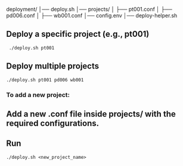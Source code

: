 deployment/
│── deploy.sh
│── projects/
│   ├── pt001.conf
│   ├── pd006.conf
│   ├── wb001.conf
│── config.env
│── deploy-helper.sh


## Deploy a specific project (e.g., pt001)

```  ./deploy.sh pt001 ```

## Deploy multiple projects
``` ./deploy.sh pt001 pd006 wb001 ```


### To add a new project:

## Add a new .conf file inside projects/ with the required configurations.
## Run 
``` ./deploy.sh <new_project_name> ```
